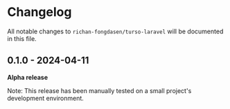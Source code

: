 # Changelog

All notable changes to `richan-fongdasen/turso-laravel` will be documented in this file.

## 0.1.0 - 2024-04-11

**Alpha release**

Note: This release has been manually tested on a small project's development environment.
